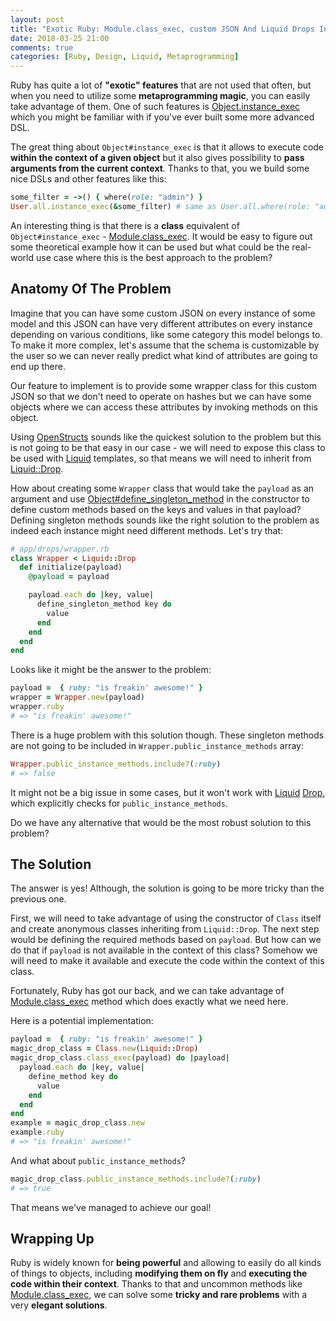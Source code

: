 ```yaml
---
layout: post
title: "Exotic Ruby: Module.class_exec, custom JSON And Liquid Drops In Action"
date: 2018-03-25 21:00
comments: true
categories: [Ruby, Design, Liquid, Metaprogramming]
---
```


Ruby has quite a lot of **"exotic" features** that are not used that often, but when you need to utilize some **metaprogramming magic**, you can easily take advantage of them. One of such features is [Object.instance_exec](http://ruby-doc.org/core-2.4.3/BasicObject.html#method-i-instance_exec) which you might be familiar with if you've ever built some more advanced DSL.

The great thing about `Object#instance_exec` is that it allows to execute code **within the context of a given object** but it also gives possibility to **pass arguments from the current context**. Thanks to that, you we build some nice DSLs and other features like this:

``` rb
some_filter = ->() { where(role: "admin") }
User.all.instance_exec(&some_filter) # same as User.all.where(role: "admin")
```

An interesting thing is that there is a **class** equivalent of `Object#instance_exec` - [Module.class_exec](http://ruby-doc.org/core-2.4.3/Module.html#method-i-class_exec). It would be easy to figure out some theoretical example how it can be used but what could be the real-world use case where this is the best approach to the problem?

## Anatomy Of The Problem

Imagine that you can have some custom JSON on every instance of some model and this JSON can have very different attributes on every instance depending on various conditions, like some category this model belongs to. To make it more complex, let's assume that the schema is customizable by the user so we can never really predict what kind of attributes are going to end up there.

Our feature to implement is to provide some wrapper class for this custom JSON so that we don't need to operate on hashes but we can have some objects where we can access these attributes by invoking methods on this object.

Using [OpenStructs](http://ruby-doc.org/stdlib-2.4.3/libdoc/ostruct/rdoc/OpenStruct.html) sounds like the quickest solution to the problem but this is not going to be that easy in our case - we will need to expose this class to be used with [Liquid](https://github.com/Shopify/liquid) templates, so that means we will need to inherit from [Liquid::Drop](https://github.com/Shopify/liquid/blob/4-0-stable/lib/liquid/drop.rb).

How about creating some `Wrapper` class that would take the `payload` as an argument and use [Object#define_singleton_method](http://ruby-doc.org/core-2.4.3/Object.html#method-i-define_singleton_method) in the constructor to define custom methods based on the keys and values in that payload? Defining singleton methods sounds like the right solution to the problem as indeed each instance might need different methods. Let's try that:

``` rb
# app/drops/wrapper.rb
class Wrapper < Liquid::Drop
  def initialize(payload)
    @payload = payload

    payload.each do |key, value|
      define_singleton_method key do
        value
      end
    end
  end
end
```

Looks like it might be the answer to the problem:

``` ruby
payload =  { ruby: "is freakin' awesome!" }
wrapper = Wrapper.new(payload)
wrapper.ruby
# => "is freakin' awesome!"
```

There is a huge problem with this solution though. These singleton methods are not going to be included in `Wrapper.public_instance_methods` array:

``` rb
Wrapper.public_instance_methods.include?(:ruby)
# => false
```

It might not be a big issue in some cases, but it won't work with [Liquid](https://github.com/Shopify/liquid) [Drop](https://github.com/Shopify/liquid/blob/4-0-stable/lib/liquid/drop.rb#L64-L76), which explicitly checks for `public_instance_methods`.

Do we have any alternative that would be the most robust solution to this problem?

## The Solution

The answer is yes! Although, the solution is going to be more tricky than the previous one.

First, we will need to take advantage of using the constructor of `Class` itself and create anonymous classes inheriting from `Liquid::Drop`. The next step would be defining the required methods based on `payload`. But how can we do that if `payload` is not available in the context of this class? Somehow we will need to make it available and execute the code within the context of this class.

Fortunately, Ruby has got our back, and we can take advantage of [Module.class_exec](http://ruby-doc.org/core-2.4.3/Module.html#method-i-class_exec) method which does exactly what we need here.

Here is a potential implementation:

``` rb
payload =  { ruby: "is freakin' awesome!" }
magic_drop_class = Class.new(Liquid::Drop)
magic_drop_class.class_exec(payload) do |payload|
  payload.each do |key, value|
    define_method key do
      value
    end
  end
end
example = magic_drop_class.new
example.ruby
# => "is freakin' awesome!"
```

And what about `public_instance_methods`?

``` ruby
magic_drop_class.public_instance_methods.include?(:ruby)
# => true
```

That means we've managed to achieve our goal!

## Wrapping Up

Ruby is widely known for **being powerful** and allowing to easily do all kinds of things to objects, including **modifying them on fly** and **executing the code within their context**.  Thanks to that and uncommon methods like [Module.class_exec](http://ruby-doc.org/core-2.4.3/Module.html#method-i-class_exec), we can solve some **tricky and rare problems** with a very **elegant solutions**.
